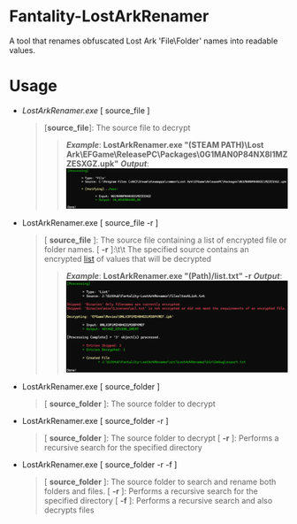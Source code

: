 # Fantality-LostArkRenamer
[](https://github.com/Twigzie/Fantality-LostArkRenamer#fantality-lostarkrenamer)

A tool that renames obfuscated Lost Ark 'File\Folder' names into readable values.

# Usage

 - *LostArkRenamer.exe* [ source_file ]
	 > [**source_file**]: The source file to decrypt
	 >> ***Example***: **LostArkRenamer.exe "(STEAM PATH)\Lost Ark\EFGame\ReleasePC\Packages\0G1MAN0P84NX8I1MZZESXGZ.upk"**
	 >***Output***: 
	 >![](https://github.com/Twigzie/Fantality-LostArkRenamer/blob/main/images/arg_1.png)
                    
 - LostArkRenamer.exe [ source_file -r ]
	> [ **source_file** ]: The source file containing a list of encrypted file or folder names.
	> [ **-r** ]:\t\t The specified source contains an encrypted [list](https://github.com/Twigzie/Fantality-LostArkRenamer/blob/main/files/testList.txt) of values that will be decrypted
	 >> ***Example***: **LostArkRenamer.exe "(Path)/list.txt" -r**
	 >***Output***: 
	 >![](https://github.com/Twigzie/Fantality-LostArkRenamer/blob/main/images/arg_2.png)
 - LostArkRenamer.exe [ source_folder ]
	 > [ **source_folder** ]: The source folder to decrypt                    

 - LostArkRenamer.exe [ source_folder -r ]
	 > [ **source_folder** ]: The source folder to decrypt
	 > [ **-r** ]:  Performs a recursive search for the specified directory
                    
 - LostArkRenamer.exe [ source_folder -r -f ]
	 > [ **source_folder** ]: The source folder to search and rename both folders and files.
	 > [ **-r** ]: Performs a recursive search for the specified directory
	 > [ **-f** ]: Performs a recursive search and also decrypts files
